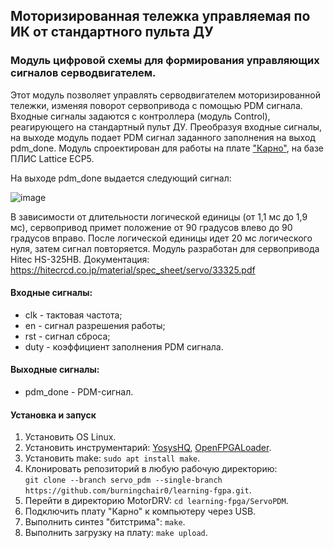 ## Моторизированная тележка управляемая по ИК от стандартного пульта ДУ
### Модуль цифровой схемы для формирования управляющих сигналов серводвигателем.

Этот модуль позволяет управлять серводвигателем моторизированной тележки, изменяя поворот сервопривода с помощью PDM сигнала. Входные сигналы задаются с контроллера (модуль Control), реагирующего на стандартный пульт ДУ.
Преобразуя входные сигналы, на выходе модуль подает PDM сигнал заданного заполнения на выход pdm_done.
Модуль спроектирован для работы на плате ["Карно"](https://github.com/Fabmicro-LLC/Karnix_ASB-254), на базе ПЛИС Lattice ECP5.

На выходе pdm_done выдается следующий сигнал:

![image](https://github.com/user-attachments/assets/8715343f-aa65-4942-8aeb-5b69fd07c22d)

В зависимости от длительности логической единицы (от 1,1 мс до 1,9 мс), сервопривод примет положение от 90 градусов влево до 90 градусов вправо. После логической единицы идет 20 мс логического нуля, затем сигнал повторяется.
Модуль разработан для сервопривода Hitec HS-325HB. Документация: https://hitecrcd.co.jp/material/spec_sheet/servo/33325.pdf

#### Входные сигналы:
* clk - тактовая частота;
* en - сигнал разрешения работы;
* rst - сигнал сброса;
* duty - коэффициент заполнения PDM сигнала.

#### Выходные сигналы:
* pdm_done - PDM-сигнал.

#### Установка и запуск
1. Установить OS Linux.
2. Установить инструментарий: [YosysHQ](https://github.com/YosysHQ/oss-cad-suite-build/releases/), [OpenFPGALoader](https://github.com/trabucayre/openFPGALoader).
3. Установить make: `sudo apt install make`.
4. Клонировать репозиторий в любую рабочую директорию:  
`git clone --branch servo_pdm --single-branch https://github.com/burningchair0/learning-fgpa.git`.
5. Перейти в директорию MotorDRV: `cd learning-fpga/ServoPDM`. 
6. Подключить плату "Карно" к компьютеру через USB. 
7. Выполнить синтез "битстрима": `make`.
8. Выполнить загрузку на плату: `make upload`.
